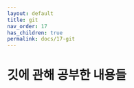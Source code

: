 ```yaml
---
layout: default
title: git
nav_order: 17
has_children: true
permalink: docs/17-git
---
```


# 깃에 관해 공부한 내용들